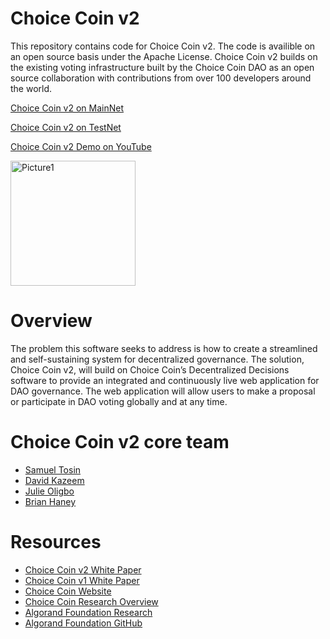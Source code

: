 # Choice Coin v2

This repository contains code for Choice Coin v2. The code is availible on an open source basis under the Apache License. Choice Coin v2 builds on the existing voting infrastructure built by the Choice Coin DAO as an open source collaboration with contributions from over 100 developers around the world.

[Choice Coin v2 on MainNet](https://decentralized-decisions.app/)

[Choice Coin v2 on TestNet](https://mvp-decisions.herokuapp.com/)

[Choice Coin v2 Demo on YouTube](https://www.youtube.com/watch?v=XTXBZF7KUQ0)

<img width="200" alt="Picture1" src="https://user-images.githubusercontent.com/87402354/168452619-f4f48b80-f361-4453-8849-1526e25087a1.png">

# Overview

The problem this software seeks to address is how to create a streamlined and self-sustaining system for decentralized governance. The solution, Choice Coin v2, will build on Choice Coin’s Decentralized Decisions software to provide an integrated and continuously live web application for DAO governance. The web application will allow users to make a proposal or participate in DAO voting globally and at any time.

# Choice Coin v2 core team
- [Samuel Tosin](https://github.com/Samuellyworld)
- [David Kazeem](https://github.com/davonjagah)
- [Julie Oligbo](https://github.com/Oligbojulie)
- [Brian Haney](https://github.com/Bhaney44)

# Resources

- [Choice Coin v2 White Paper](https://github.com/Bhaney44/v2/blob/main/WhitePaper/v2.pdf)
- [Choice Coin v1 White Paper](https://github.com/ChoiceCoin/White_Paper)
- [Choice Coin Website](https://choice-coin.com/)
- [Choice Coin Research Overview](https://forum.algorand.org/t/choice-coin-dao-r-d/6165)
- [Algorand Foundation Research](https://algorand.foundation/about-us/research-team)
- [Algorand Foundation GitHub](https://github.com/algorandfoundation)

